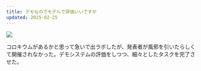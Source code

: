 ```yaml
---
title: デモなのでモデルで評価いいですか
updated: 2025-02-25
---
```

![](https://i.imgur.com/SWWxaMy.jpeg)

コロキウムがあるかと思って急いで出ラボしたが、発表者が風邪を引いたらしくて開催されなかった。デモシステムの評価をしつつ、細々としたタスクを完了させた。